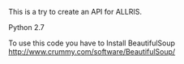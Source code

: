 This is a try to create an API for ALLRIS.

Python 2.7

To use this code you have to Install BeautifulSoup http://www.crummy.com/software/BeautifulSoup/